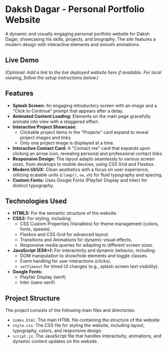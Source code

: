 # Daksh Dagar - Personal Portfolio Website

A dynamic and visually engaging personal portfolio website for Daksh Dagar, showcasing his skills, projects, and biography. The site features a modern design with interactive elements and smooth animations.

## Live Demo

*(Optional: Add a link to the live deployed website here if available. For local viewing, follow the setup instructions below.)*

## Features

*   **Splash Screen:** An engaging introductory screen with an image and a "Click to Continue" prompt that appears after a delay.
*   **Animated Content Loading:** Elements on the main page gracefully animate into view with a staggered effect.
*   **Interactive Project Showcase:**
    *   Clickable project items in the "Projects" card expand to reveal project images and links.
    *   Only one project image is displayed at a time.
*   **Interactive Contact Card:** A "Contact me" card that expands upon clicking an arrow icon, revealing personal and professional contact links.
*   **Responsive Design:** The layout adapts seamlessly to various screen sizes, from desktops to mobile devices, using CSS Grid and Flexbox.
*   **Modern UI/UX:** Clean aesthetics with a focus on user experience, utilizing scalable units (`clamp()`, `vw`, `vh`) for fluid typography and spacing.
*   **Custom Fonts:** Uses Google Fonts (Playfair Display and Inter) for distinct typography.

## Technologies Used

*   **HTML5:** For the semantic structure of the website.
*   **CSS3:** For styling, including:
    *   CSS Custom Properties (Variables) for theme management (colors, fonts, speeds).
    *   Flexbox and CSS Grid for advanced layout.
    *   Transitions and Animations for dynamic visual effects.
    *   Responsive media queries for adapting to different screen sizes.
*   **JavaScript (ES6+):** For interactivity and dynamic behavior, including:
    *   DOM manipulation to show/hide elements and toggle classes.
    *   Event handling for user interactions (clicks).
    *   `setTimeout` for timed UI changes (e.g., splash screen text visibility).
*   **Google Fonts:**
    *   Playfair Display (serif)
    *   Inter (sans-serif)

## Project Structure

The project consists of the following main files and directories:

-   `index.html`: The main HTML file containing the structure of the website.
-   `style.css`: The CSS file for styling the website, including layout, typography, colors, and responsive design.
-   `script.js`: The JavaScript file that handles interactivity, animations, and dynamic content updates on the website.

